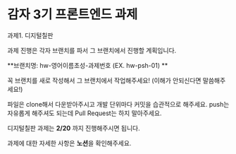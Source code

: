 # 감자 3기 프론트엔드 과제

과제1. 디지털칠판

과제 진행은 각자 브랜치를 파서 그 브랜치에서 진행할 계획입니다.

**브랜치명: hw-영어이름초성-과제번호 (EX. hw-psh-01) **

꼭 브랜치를 새로 작성해서 그 브랜치에서 작업해주세요! (이해가 안되신다면 말씀해주세요!)

파일은 clone해서 다운받아주시고 개발 단위마다 커밋을 습관적으로 해주세요.
push는 자유롭게 해주셔도 되는데 Pull Request는 하지 말아주세요.


디지털칠판 과제는 **2/20** 까지 진행해주시면 됩니다.

과제에 대한 자세한 사항은 **노션**을 확인해주세요.

